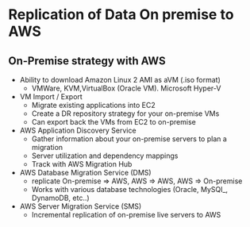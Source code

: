 # Replication of Data On premise to AWS


## On-Premise strategy with AWS 
- Ability to download Amazon Linux 2 AMI as aVM (.iso format)
  - VMWare, KVM,VirtualBox (Oracle VM). Microsoft Hyper-V
- VM Import / Export
  - Migrate existing applications into EC2
  - Create a DR repository strategy for your on-premise VMs
  - Can export back the VMs from EC2 to on-premise
- AWS Application Discovery Service
  - Gather information about your on-premise servers to plan a migration
  - Server utilization and dependency mappings 
  - Track with AWS Migration Hub
- AWS Database Migration Service (DMS)
  - replicate On-premise => AWS, AWS => AWS, AWS => On-premise
  - Works with various database technologies (Oracle, MySQI_, DynamoDB, etc..)
- AWS Server Migration Service (SMS)
  - Incremental replication of on-premise live servers to AWS 
